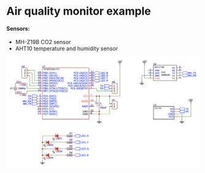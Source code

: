 # Air quality monitor example

#### Sensors:

- MH-Z19B CO2 sensor
- AHT10 temperature and humidity sensor

<img src="https://github.com/kosmatov/arduino/blob/master/co2-sensor/scheme.png"/>
